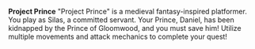 **Project Prince**
"Project Prince" is a medieval fantasy-inspired platformer. You play as Silas, a committed servant. Your Prince, Daniel, has been kidnapped by the Prince of Gloomwood, and you must save him! Utilize multiple movements and attack mechanics to complete your quest!